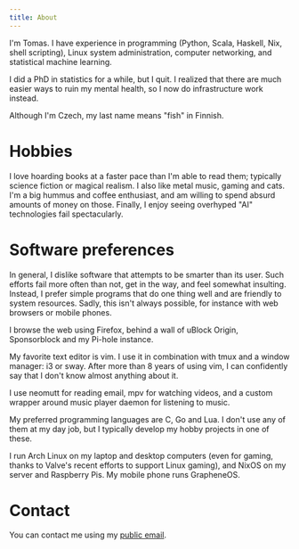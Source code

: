 ```yaml
---
title: About
---
```


I'm Tomas. I have experience in programming (Python, Scala, Haskell, Nix, shell 
scripting), Linux system administration, computer networking, and statistical 
machine learning.

I did a PhD in statistics for a while, but I quit. I realized that there are
much easier ways to ruin my mental health, so I now do infrastructure work 
instead.

Although I'm Czech, my last name means "fish" in Finnish.

# Hobbies

I love hoarding books at a faster pace than I'm able to read them; typically 
science fiction or magical realism. I also like metal music, gaming and cats. 
I'm a big hummus and coffee enthusiast, and am willing to spend absurd amounts 
of money on those. Finally, I enjoy seeing overhyped "AI" technologies fail 
spectacularly.

# Software preferences

In general, I dislike software that attempts to be smarter than its user. Such
efforts fail more often than not, get in the way, and feel somewhat insulting.
Instead, I prefer simple programs that do one thing well and are friendly to
system resources. Sadly, this isn't always possible, for instance with web
browsers or mobile phones.

I browse the web using Firefox, behind a wall of uBlock Origin, Sponsorblock
and my Pi-hole instance.

My favorite text editor is vim. I use it in combination with tmux and a window
manager: i3 or sway. After more than 8 years of using vim, I can confidently
say that I don't know almost anything about it.

I use neomutt for reading email, mpv for watching videos, and a custom wrapper
around music player daemon for listening to music.

My preferred programming languages are C, Go and Lua. I don't use any of them 
at my day job, but I typically develop my hobby projects in one of these.

I run Arch Linux on my laptop and desktop computers (even for gaming, thanks to 
Valve's recent efforts to support Linux gaming), and NixOS on my server and 
Raspberry Pis. My mobile phone runs GrapheneOS.

# Contact

You can contact me using my [public email](mailto:public@tomaskala.com).
